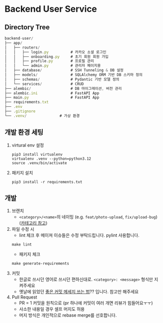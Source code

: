 # Backend User Service

## Directory Tree
```javascript
backend-user/
├── app/
│   ├── routers/
│   │   ├── login.py          # 카카오 소셜 로그인
│   │   ├── onboarding.py     # 초기 회원 회원 가입
│   │   ├── profile.py        # 프로필 관리
│   │   └── admin.py          # 관리자 페이지용
│   ├── database/             # SSH Tunneling & DB 설정
│   ├── models/               # SQLAlchemy ORM 기반 DB 스키마 정의
│   ├── schemas/              # Pydantic 기반 모델 정의
│   └── services/             # CRUD
├── alembic/                  # DB 마이그레이션, 버전 관리
├── alembic.ini               # FastAPI App
├── main.py                   # FastAPI App
├── requirements.txt 
├── .env                 
├── .gitignore           
└── .venv/               # 가상 환경
```

## 개발 환경 세팅
1. virtural env 설정
    ```shell
   pip3 install virtualenv
   virtualenv .venv --python=python3.12
   source .venv/bin/activate
   ```
2. 패키지 설치
   ```shell
   pip3 install -r requirements.txt
   ```


## 개발
1. 브랜치
   - `<category>/<name>`의 네이밍 (e.g. `feat/photo-upload`, `fix/upload-bug`) ([카테고리 참고](https://github.com/pvdlg/conventional-changelog-metahub#commit-types)) 
2. 파일 수정 시 
   - lint 체크 후 메이져 이슈들은 수정 부탁드립니다. pylint 사용합니다.
   ```shell
   make lint
   ```
   - 패키지 체크
   ```shell
   make generate-requirements
   ```
3. 커밋
   - 한글로 쓰시던 영어로 쓰시던 편하신대로. `<category>: <message>` 형식만 지켜주세요
   - 옛날에 읽었던 [좋은 커밋 메세지 쓰는 법](https://chris.beams.io/posts/git-commit/)?? 입니다. 참고만 해주세요
4. Pull Request
   - PR = 1 커밋을 원칙으로 (pr 하나에 커밋이 여러 개면 리뷰가 힘들어요ㅜㅜ)
   - 사소한 내용일 경우 셀프 머지도 허용 
   - 머지 방식은 개인적으로 rebase merge를 선호합니다.
